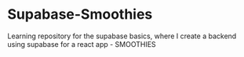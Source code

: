 # Supabase-Smoothies
Learning repository for the supabase basics, where I create a backend using supabase for a react app - SMOOTHIES
